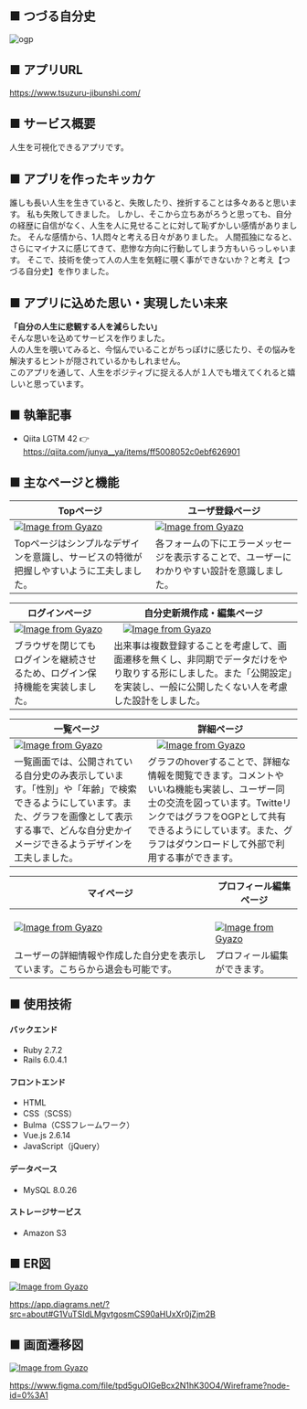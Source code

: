 ## ■ つづる自分史
![ogp](https://user-images.githubusercontent.com/45684938/158291222-fc31b89b-8845-459a-acf6-39ac034d9c61.png)

## ■ アプリURL
https://www.tsuzuru-jibunshi.com/

## ■ サービス概要
人生を可視化できるアプリです。

## ■ アプリを作ったキッカケ
誰しも長い人生を生きていると、失敗したり、挫折することは多々あると思います。
私も失敗してきました。
しかし、そこから立ちあがろうと思っても、自分の経歴に自信がなく、人生を人に見せることに対して恥ずかしい感情がありました。
そんな感情から、1人悶々と考える日々がありました。
人間孤独になると、さらにマイナスに感じてきて、悲惨な方向に行動してしまう方もいらっしゃいます。
そこで、技術を使って人の人生を気軽に覗く事ができないか？と考え【つづる自分史】を作りました。

## ■ アプリに込めた思い・実現したい未来
**「自分の人生に悲観する人を減らしたい」**<br>
そんな思いを込めてサービスを作りました。<br>
人の人生を覗いてみると、今悩んでいることがちっぽけに感じたり、その悩みを解決するヒントが隠されているかもしれません。<br>
このアプリを通して、人生をポジティブに捉える人が１人でも増えてくれると嬉しいと思っています。

## ■ 執筆記事
- Qiita LGTM 42
  👉 https://qiita.com/junya__ya/items/ff5008052c0ebf626901

## ■ 主なページと機能

| Topページ | ユーザ登録ページ |
| ---- | ---- |
| [![Image from Gyazo](https://i.gyazo.com/24b0fedc570c0cebf46fdb07c1459740.png)](https://gyazo.com/24b0fedc570c0cebf46fdb07c1459740) | [![Image from Gyazo](https://i.gyazo.com/d24edd4d0e23324d34a8093b76909de4.png)](https://gyazo.com/d24edd4d0e23324d34a8093b76909de4) |
| Topページはシンプルなデザインを意識し、サービスの特徴が把握しやすいように工夫しました。 | 各フォームの下にエラーメッセージを表示することで、ユーザーにわかりやすい設計を意識しました。 |

| ログインページ |  自分史新規作成・編集ページ |
| ---- | ---- |
| [![Image from Gyazo](https://i.gyazo.com/58cecbe0dcaf5e2b9c6dda9a8bd9eaf6.png)](https://gyazo.com/58cecbe0dcaf5e2b9c6dda9a8bd9eaf6) |　[![Image from Gyazo](https://i.gyazo.com/90f6fa0f0ca65a6e2c6deaa217883c1d.gif)](https://gyazo.com/90f6fa0f0ca65a6e2c6deaa217883c1d)|
| ブラウザを閉じてもログインを継続させるため、ログイン保持機能を実装しました。 | 出来事は複数登録することを考慮して、画面遷移を無くし、非同期でデータだけをやり取りする形にしました。また「公開設定」を実装し、一般に公開したくない人を考慮した設計をしました。 |

| 一覧ページ | 詳細ページ |
| ---- | ---- |
| [![Image from Gyazo](https://i.gyazo.com/ef79cc3599301c3c04364404703c4660.gif)](https://gyazo.com/ef79cc3599301c3c04364404703c4660) |　[![Image from Gyazo](https://i.gyazo.com/5c9af71c368f17d26c9e1d45e935a5a8.gif)](https://gyazo.com/5c9af71c368f17d26c9e1d45e935a5a8)|
| 一覧画面では、公開されている自分史のみ表示しています。「性別」や「年齢」で検索できるようにしています。また、グラフを画像として表示する事で、どんな自分史かイメージできるようデザインを工夫しました。 | グラフのhoverすることで、詳細な情報を閲覧できます。コメントやいいね機能も実装し、ユーザー同士の交流を図っています。TwitteリンクではグラフをOGPとして共有できるようにしています。また、グラフはダウンロードして外部で利用する事ができます。 |

| マイページ | プロフィール編集ページ |
| ---- | ---- |
| [![Image from Gyazo](https://i.gyazo.com/79557b0d1c8e2b48b13b95fbef42bd03.png)](https://gyazo.com/79557b0d1c8e2b48b13b95fbef42bd03) |　[![Image from Gyazo](https://i.gyazo.com/dde103678376c106e77d84746b8e51d3.png)](https://gyazo.com/dde103678376c106e77d84746b8e51d3)|
| ユーザーの詳細情報や作成した自分史を表示しています。こちらから退会も可能です。 | プロフィール編集ができます。 |

## ■ 使用技術

#### バックエンド
- Ruby 2.7.2
- Rails 6.0.4.1

#### フロントエンド
- HTML
- CSS（SCSS）
- Bulma（CSSフレームワーク）
- Vue.js 2.6.14
- JavaScript（jQuery）

#### データベース
- MySQL 8.0.26

#### ストレージサービス
- Amazon S3

## ■ ER図

[![Image from Gyazo](https://i.gyazo.com/8a2bf28901681d210a1eef870c55c4a0.png)](https://gyazo.com/8a2bf28901681d210a1eef870c55c4a0)

https://app.diagrams.net/?src=about#G1VuTSIdLMgvtgosmCS90aHUxXr0jZjm2B

## ■ 画面遷移図

[![Image from Gyazo](https://i.gyazo.com/50701a02cf01336ac2f2f58897cb4a31.png)](https://gyazo.com/50701a02cf01336ac2f2f58897cb4a31)

https://www.figma.com/file/tpd5guOIGeBcx2N1hK30O4/Wireframe?node-id=0%3A1



